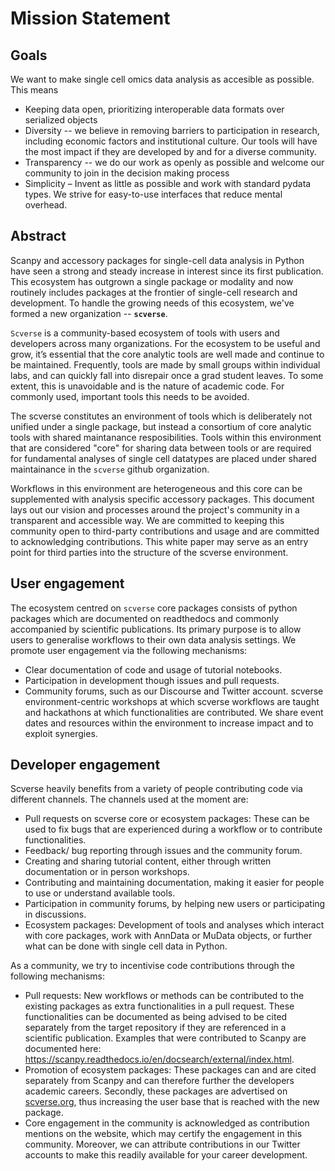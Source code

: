 # Mission Statement

## Goals

We want to make single cell omics data analysis as accesible as possible. This means

* Keeping data open, prioritizing interoperable data formats over serialized objects
* Diversity -- we believe in removing barriers to participation in research, including economic factors and institutional culture. Our tools will have the most impact if they are developed by and for a diverse community.
* Transparency -- we do our work as openly as possible and welcome our community to join in the decision making process
* Simplicity – Invent as little as possible and work with standard pydata types. We strive for easy-to-use interfaces that reduce mental overhead.

## Abstract

Scanpy and accessory packages for single-cell data analysis in Python have seen a strong and steady increase in interest since its first publication.
This ecosystem has outgrown a single package or modality and now routinely includes packages at the frontier of single-cell research and development. To handle the growing needs of this ecosystem, we've formed a new organization -- **`scverse`**.

`Scverse` is a community-based ecosystem of tools with users and developers across many organizations.
For the ecosystem to be useful and grow, it’s essential that the core analytic tools are well made and continue to be maintained. Frequently, tools are made by small groups within individual labs, and can quickly fall into disrepair once a grad student leaves. To some extent, this is unavoidable and is the nature of academic code. For commonly used, important tools this needs to be avoided.

The scverse constitutes an environment of tools which is deliberately not unified under a single package, but instead a consortium of core analytic tools with shared maintanance resposibilities.
Tools within this environment that are considered "core" for sharing data between tools or are required for fundamental analyses of single cell datatypes are placed under shared maintainance in the `scverse` github organization.

Workflows in this environment are heterogeneous and this core can be supplemented with analysis specific accessory packages.
This document lays out our vision and processes around the project's community in a transparent and accessible way.
We are committed to keeping this community open to third-party contributions and usage and are committed to acknowledging contributions.
This white paper may serve as an entry point for third parties into the structure of the scverse environment.

## User engagement

The ecosystem centred on `scverse` core packages consists of python packages which are documented on readthedocs and commonly accompanied by scientific publications.
Its primary purpose is to allow users to generalise workflows to their own data analysis settings.
We promote user engagement via the following mechanisms:

* Clear documentation of code and usage of tutorial notebooks.
* Participation in development though issues and pull requests.
* Community forums, such as our Discourse and Twitter account. scverse environment-centric workshops at which scverse workflows are taught and hackathons at which functionalities are contributed. We share event dates and resources within the environment to increase impact and to exploit synergies.

## Developer engagement

Scverse heavily benefits from a variety of people contributing code via different channels. The channels used at the moment are:

* Pull requests on scverse core or ecosystem packages: These can be used to fix bugs that are experienced during a workflow or to contribute functionalities. 
* Feedback/ bug reporting through issues and the community forum.
* Creating and sharing tutorial content, either through written documentation or in person workshops.
* Contributing and maintaining documentation, making it easier for people to use or understand available tools.
* Participation in community forums, by helping new users or participating in discussions.
* Ecosystem packages: Development of tools and analyses which interact with core packages, work with AnnData or MuData objects, or further what can be done with single cell data in Python.

As a community, we try to incentivise code contributions through the following mechanisms:

* Pull requests: New workflows or methods can be contributed to the existing packages as extra functionalities in a pull request. These functionalities can be documented as being advised to be cited separately from the target repository if they are referenced in a scientific publication. Examples that were contributed to Scanpy are documented here: https://scanpy.readthedocs.io/en/docsearch/external/index.html. 
* Promotion of ecosystem packages: These packages can and are cited separately from Scanpy and can therefore further the developers academic careers.  Secondly, these packages are advertised on [scverse.org](), thus increasing the user base that is reached with the new package.
* Core engagement in the community is acknowledged as contribution mentions on the website, which may certify the engagement in this community. Moreover, we can attribute contributions in our Twitter accounts to make this readily available for your career development.
